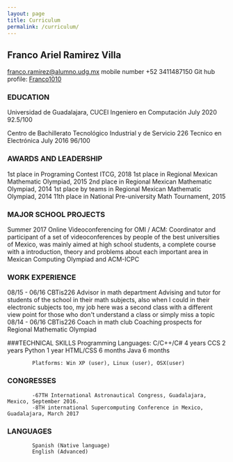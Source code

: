 ```yaml
---
layout: page
title: Curriculum
permalink: /curriculum/
---
```

## Franco Ariel Ramirez Villa
franco.ramirez@alumno.udg.mx
mobile number +52 3411487150
Git hub profile: [Franco1010](https://github.com/Franco1010) 

### EDUCATION		
Universidad de Guadalajara, CUCEI
Ingeniero en Computación
July 2020
92.5/100

Centro de Bachillerato Tecnológico Industrial y de Servicio 226
Tecnico en Electrónica
July 2016
96/100


### AWARDS AND LEADERSHIP

1st place in Programing Contest ITCG, 2018
1st place in Regional Mexican Mathematic Olympiad, 2015
2nd place in Regional Mexican Mathematic Olympiad, 2014
1st place by teams in Regional Mexican Mathematic Olympiad, 2014
11th place in National Pre-university Math Tournament, 2015

### MAJOR SCHOOL PROJECTS

Summer 2017 	Online Videoconferencing for OMI / ACM: Coordinator and participant of a set of videoconferences by people of the best universities of Mexico, was mainly aimed at high school students, a complete course with a introduction, theory and problems about each important area in Mexican Computing Olympiad and ACM-ICPC

### WORK EXPERIENCE

  08/15 - 06/16		CBTis226
			Advisor in math department
      Advising and tutor for students of the school in their math subjects, also when I could in their electronic subjects too, my job here was a second class with a different view point for those who don't understand a class or simply miss a topic
  08/14 - 06/16	CBTis226
	   Coach in math club
     Coaching prospects for Regional Mathematic Olympiad


###TECHNICAL SKILLS
			Programming Languages:
			C/C++/C#	4 years
			CCS		2 years
			Python		1 year
			HTML/CSS	6 months
			Java		6 months

			Platforms: Win XP (user), Linux (user), OSX(user)

### CONGRESSES
			-67TH International Astronautical Congress, Guadalajara, Mexico, September 2016.
			-8TH international Supercomputing Conference in Mexico, Guadalajara, March 2017


### LANGUAGES
			Spanish (Native language)
			English (Advanced)
